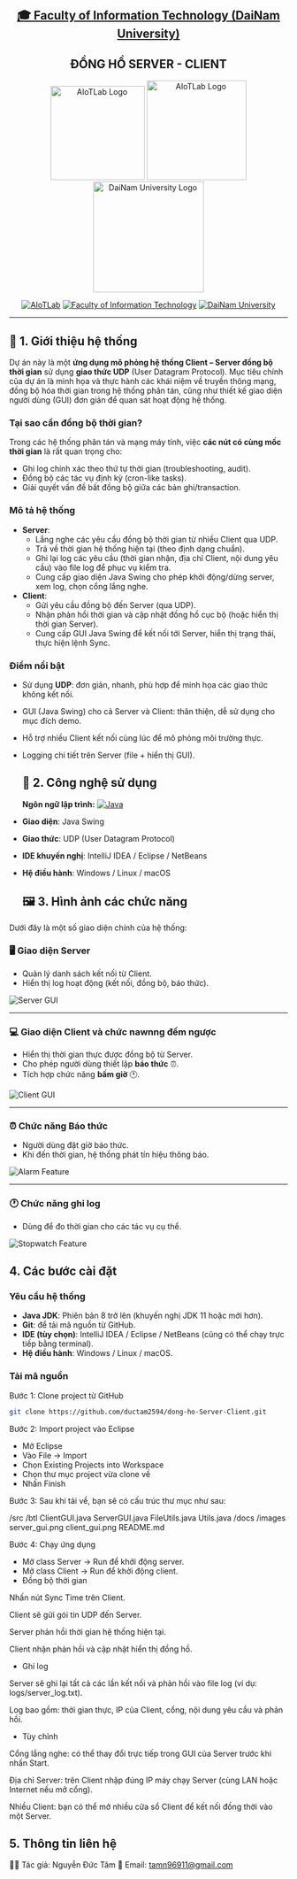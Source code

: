 <h2 align="center">
    <a href="https://dainam.edu.vn/vi/khoa-cong-nghe-thong-tin">
    🎓 Faculty of Information Technology (DaiNam University)
    </a>
</h2>
<h2 align="center">
    ĐỒNG HỒ SERVER - CLIENT
</h2>
<div align="center">
    <p align="center">
        <img alt="AIoTLab Logo" width="170" src="https://github.com/user-attachments/assets/711a2cd8-7eb4-4dae-9d90-12c0a0a208a2" />
        <img alt="AIoTLab Logo" width="180" src="https://github.com/user-attachments/assets/dc2ef2b8-9a70-4cfa-9b4b-f6c2f25f1660" />
        <img alt="DaiNam University Logo" width="200" src="https://github.com/user-attachments/assets/77fe0fd1-2e55-4032-be3c-b1a705a1b574" />
    </p>

[![AIoTLab](https://img.shields.io/badge/AIoTLab-green?style=for-the-badge)](https://www.facebook.com/DNUAIoTLab)
[![Faculty of Information Technology](https://img.shields.io/badge/Faculty%20of%20Information%20Technology-blue?style=for-the-badge)](https://dainam.edu.vn/vi/khoa-cong-nghe-thong-tin)
[![DaiNam University](https://img.shields.io/badge/DaiNam%20University-orange?style=for-the-badge)](https://dainam.edu.vn)

</div>

---

## 📖 1. Giới thiệu hệ thống

Dự án này là một **ứng dụng mô phỏng hệ thống Client – Server đồng bộ thời gian** sử dụng **giao thức UDP** (User Datagram Protocol). Mục tiêu chính của dự án là minh họa và thực hành các khái niệm về truyền thông mạng, đồng bộ hóa thời gian trong hệ thống phân tán, cũng như thiết kế giao diện người dùng (GUI) đơn giản để quan sát hoạt động hệ thống.

### Tại sao cần đồng bộ thời gian?
Trong các hệ thống phân tán và mạng máy tính, việc **các nút có cùng mốc thời gian** là rất quan trọng cho:
- Ghi log chính xác theo thứ tự thời gian (troubleshooting, audit).
- Đồng bộ các tác vụ định kỳ (cron-like tasks).
- Giải quyết vấn đề bất đồng bộ giữa các bản ghi/transaction.

### Mô tả hệ thống
- **Server**:
  - Lắng nghe các yêu cầu đồng bộ thời gian từ nhiều Client qua UDP.
  - Trả về thời gian hệ thống hiện tại (theo định dạng chuẩn).
  - Ghi lại log các yêu cầu (thời gian nhận, địa chỉ Client, nội dung yêu cầu) vào file log để phục vụ kiểm tra.
  - Cung cấp giao diện Java Swing cho phép khởi động/dừng server, xem log, chọn cổng lắng nghe.
- **Client**:
  - Gửi yêu cầu đồng bộ đến Server (qua UDP).
  - Nhận phản hồi thời gian và cập nhật đồng hồ cục bộ (hoặc hiển thị thời gian Server).
  - Cung cấp GUI Java Swing để kết nối tới Server, hiển thị trạng thái, thực hiện lệnh Sync.

### Điểm nổi bật
- Sử dụng **UDP**: đơn giản, nhanh, phù hợp để minh họa các giao thức không kết nối.
- GUI (Java Swing) cho cả Server và Client: thân thiện, dễ sử dụng cho mục đích demo.
- Hỗ trợ nhiều Client kết nối cùng lúc để mô phỏng môi trường thực.
- Logging chi tiết trên Server (file + hiển thị GUI).


  ## 🔧 2. Công nghệ sử dụng
   **Ngôn ngữ lập trình:** [![Java](https://img.shields.io/badge/Java-007396?style=for-the-badge&logo=java&logoColor=white)](https://www.java.com/)
- **Giao diện**: Java Swing  
- **Giao thức**: UDP (User Datagram Protocol)  
- **IDE khuyến nghị**: IntelliJ IDEA / Eclipse / NetBeans  
- **Hệ điều hành**: Windows / Linux / macOS  

   ## 🖼️ 3. Hình ảnh các chức năng  

Dưới đây là một số giao diện chính của hệ thống:  

### 🖥️ Giao diện Server  
- Quản lý danh sách kết nối từ Client.  
- Hiển thị log hoạt động (kết nối, đồng bộ, báo thức).  

![Server GUI](./docs/1.png)  

---

### 💻 Giao diện Client và chức nawnng đếm ngược
- Hiển thị thời gian thực được đồng bộ từ Server.  
- Cho phép người dùng thiết lập **báo thức** ⏰.  
- Tích hợp chức năng **bấm giờ** 🕐.  

![Client GUI](./docs/2.png)

---

### ⏰ Chức năng Báo thức  
- Người dùng đặt giờ báo thức.  
- Khi đến thời gian, hệ thống phát tín hiệu thông báo.  

![Alarm Feature](./docs/3.png)  

---

### 🕐 Chức năng ghi log
- Dùng để đo thời gian cho các tác vụ cụ thể.  

![Stopwatch Feature](./docs/4.png)

## 4. Các bước cài đặt

### Yêu cầu hệ thống

- **Java JDK**: Phiên bản 8 trở lên (khuyến nghị JDK 11 hoặc mới hơn).  
- **Git**: để tải mã nguồn từ GitHub.  
- **IDE (tùy chọn)**: IntelliJ IDEA / Eclipse / NetBeans (cũng có thể chạy trực tiếp bằng terminal).  
- **Hệ điều hành**: Windows / Linux / macOS.  

### Tải mã nguồn

Bước 1: Clone project từ GitHub
```bash
git clone https://github.com/ductam2594/dong-ho-Server-Client.git
```
Bước 2: Import project vào Eclipse

- Mở Eclipse
- Vào File → Import
- Chọn Existing Projects into Workspace
- Chọn thư mục project vừa clone về
- Nhấn Finish

Bước 3: Sau khi tải về, bạn sẽ có cấu trúc thư mục như sau:

/src
  /btl
    ClientGUI.java
    ServerGUI.java
    FileUtils.java
    Utils.java
/docs
  /images
    server_gui.png
    client_gui.png
README.md

Bước 4: Chạy ứng dụng

- Mở class Server → Run để khởi động server.
- Mở class Client → Run để khởi động client.
- Đồng bộ thời gian

Nhấn nút Sync Time trên Client.

Client sẽ gửi gói tin UDP đến Server.

Server phản hồi thời gian hệ thống hiện tại.

Client nhận phản hồi và cập nhật hiển thị đồng hồ.

- Ghi log

Server sẽ ghi lại tất cả các lần kết nối và phản hồi vào file log (ví dụ: logs/server_log.txt).

Log bao gồm: thời gian thực, IP của Client, cổng, nội dung yêu cầu và phản hồi.

- Tùy chỉnh

Cổng lắng nghe: có thể thay đổi trực tiếp trong GUI của Server trước khi nhấn Start.

Địa chỉ Server: trên Client nhập đúng IP máy chạy Server (cùng LAN hoặc Internet nếu mở cổng).

Nhiều Client: bạn có thể mở nhiều cửa sổ Client để kết nối đồng thời vào một Server.

## 5. Thông tin liên hệ

👨‍💻 Tác giả: Nguyễn Đức Tâm
📧 Email: tamn96911@gmail.com